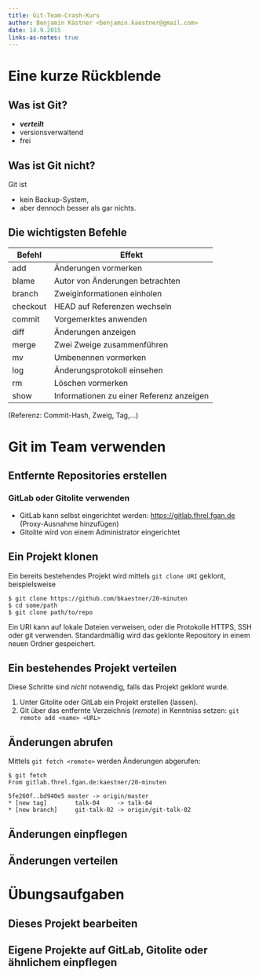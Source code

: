 ```yaml
---
title: Git-Team-Crash-Kurs
author: Benjamin Kästner <benjamin.kaestner@gmail.com>
date: 14.9.2015
links-as-notes: true
---
```

# Eine kurze Rückblende
## Was ist Git?

- ***verteilt***
- versionsverwaltend
- frei

## Was ist Git nicht?

Git ist

- kein Backup-System,
- aber dennoch besser als gar nichts.

## Die wichtigsten Befehle

Befehl   | Effekt
---------|---------------------------------
add      | Änderungen vormerken
blame    | Autor von Änderungen betrachten
branch   | Zweiginformationen einholen
checkout | HEAD auf Referenzen wechseln
commit   | Vorgemerktes anwenden
diff     | Änderungen anzeigen
merge    | Zwei Zweige zusammenführen
mv       | Umbenennen vormerken
log      | Änderungsprotokoll einsehen
rm       | Löschen vormerken
show     | Informationen zu einer Referenz anzeigen

(Referenz: Commit-Hash, Zweig, Tag,…)

# Git im Team verwenden
## Entfernte Repositories erstellen
### GitLab oder Gitolite verwenden
- GitLab kann selbst eingerichtet werden: https://gitlab.fhrel.fgan.de (Proxy-Ausnahme hinzufügen)
- Gitolite wird von einem Administrator eingerichtet

## Ein Projekt klonen
Ein bereits bestehendes Projekt wird mittels `git clone URI` geklont, beispielsweise

```
$ git clone https://github.com/bkaestner/20-minuten
$ cd some/path
$ git clone path/to/repo
```
Ein URI kann auf lokale Dateien verweisen, oder die Protokolle HTTPS, SSH oder git verwenden.
Standardmäßig wird das geklonte Repository in einem neuen Ordner gespeichert.

## Ein bestehendes Projekt verteilen
Diese Schritte sind _nicht_ notwendig, falls das Projekt geklont wurde.

1. Unter Gitolite oder GitLab ein Projekt erstellen (lassen).
2. Git über das entfernte Verzeichnis (*remote*) in Kenntniss setzen:
   `git remote add <name> <URL>`

## Änderungen abrufen
Mittels `git fetch <remote>` werden Änderungen abgerufen:

```
$ git fetch
From gitlab.fhrel.fgan.de:kaestner/20-minuten

5fe260f..bd940e5 master -> origin/master
* [new tag]        talk-04     -> talk-04
* [new branch]     git-talk-02 -> origin/git-talk-02
```

## Änderungen einpflegen

## Änderungen verteilen

# Übungsaufgaben
## Dieses Projekt bearbeiten

## Eigene Projekte auf GitLab, Gitolite oder ähnlichem einpflegen